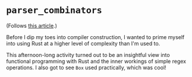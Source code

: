 # `parser_combinators`

(Follows [this article](https://bodil.lol/parser-combinators/).)

Before I dip my toes into compiler construction, I wanted to prime myself into using Rust at a higher level of complexity than I'm used to.

This afternoon-long activity turned out to be an insightful view into functional programming with Rust and the inner workings of simple regex operations. I also got to see `Box` used practically, which was cool!
